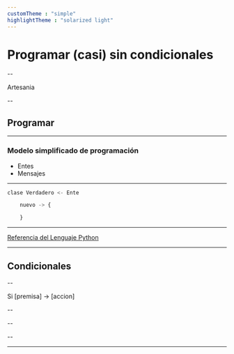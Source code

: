 ```yaml
---
customTheme : "simple"
highlightTheme : "solarized light"
---
```


# Programar (casi) sin condicionales

--

Artesania

--

## Programar

---

### Modelo simplificado de programación

- Entes
- Mensajes

---

```python
clase Verdadero <- Ente

    nuevo -> {

    } 
```

---

[Referencia del Lenguaje Python](https://docs.python.org/es/3/reference/index.html)

---


## Condicionales

--

Si [premisa] -> [accion]

--

--

--

---
